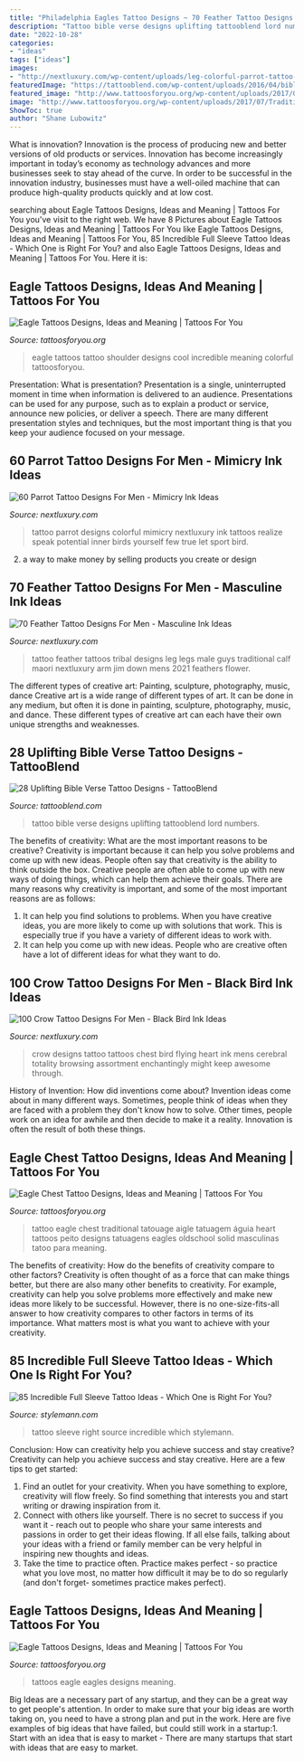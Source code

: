 ```yaml
---
title: "Philadelphia Eagles Tattoo Designs ~ 70 Feather Tattoo Designs For Men"
description: "Tattoo bible verse designs uplifting tattooblend lord numbers"
date: "2022-10-28"
categories:
- "ideas"
tags: ["ideas"]
images:
- "http://nextluxury.com/wp-content/uploads/leg-colorful-parrot-tattoo-design-on-man.jpg"
featuredImage: "https://tattooblend.com/wp-content/uploads/2016/04/bible-verse-tattoo-10.jpg"
featured_image: "http://www.tattoosforyou.org/wp-content/uploads/2017/07/Traditional-Eagle-Chest-Tattoo.jpg"
image: "http://www.tattoosforyou.org/wp-content/uploads/2017/07/Traditional-Eagle-Chest-Tattoo.jpg"
ShowToc: true
author: "Shane Lubowitz"
---
```



What is innovation?
Innovation is the process of producing new and better versions of old products or services. Innovation has become increasingly important in today’s economy as technology advances and more businesses seek to stay ahead of the curve. In order to be successful in the innovation industry, businesses must have a well-oiled machine that can produce high-quality products quickly and at low cost.

	

		
searching about Eagle Tattoos Designs, Ideas and Meaning | Tattoos For You you've visit to the right web. We have 8 Pictures about Eagle Tattoos Designs, Ideas and Meaning | Tattoos For You like Eagle Tattoos Designs, Ideas and Meaning | Tattoos For You, 85 Incredible Full Sleeve Tattoo Ideas - Which One is Right For You? and also Eagle Tattoos Designs, Ideas and Meaning | Tattoos For You. Here it is:
		
    
## Eagle Tattoos Designs, Ideas And Meaning | Tattoos For You

<img loading=lazy src="http://www.tattoosforyou.org/wp-content/uploads/2013/09/Eagle-Tattoos-756x1024.jpg" onerror="this.onerror=null;this.src='https://tse2.mm.bing.net/th?id=OIP.i5QRpKwhRZfvQiNcZ3qTOAHaKC&amp;pid=15.1';" alt="Eagle Tattoos Designs, Ideas and Meaning | Tattoos For You">

_Source: tattoosforyou.org_

>eagle tattoos tattoo shoulder designs cool incredible meaning colorful tattoosforyou. 

	

Presentation: What is presentation?
Presentation is a single, uninterrupted moment in time when information is delivered to an audience. Presentations can be used for any purpose, such as to explain a product or service, announce new policies, or deliver a speech. There are many different presentation styles and techniques, but the most important thing is that you keep your audience focused on your message.

    
## 60 Parrot Tattoo Designs For Men - Mimicry Ink Ideas

<img loading=lazy src="http://nextluxury.com/wp-content/uploads/leg-colorful-parrot-tattoo-design-on-man.jpg" onerror="this.onerror=null;this.src='https://tse4.mm.bing.net/th?id=OIP.L1U0cOXs8GGn_5JpPgAoTQAAAA&amp;pid=15.1';" alt="60 Parrot Tattoo Designs For Men - Mimicry Ink Ideas">

_Source: nextluxury.com_

>tattoo parrot designs colorful mimicry nextluxury ink tattoos realize speak potential inner birds yourself few true let sport bird. 

	

2. a way to make money by selling products you create or design

    
## 70 Feather Tattoo Designs For Men - Masculine Ink Ideas

<img loading=lazy src="http://nextluxury.com/wp-content/uploads/male-with-traditional-feather-design-tattoo-on-legs.jpg" onerror="this.onerror=null;this.src='https://tse1.mm.bing.net/th?id=OIP._eb1XM2P60s63M-SEhir8AHaHa&amp;pid=15.1';" alt="70 Feather Tattoo Designs For Men - Masculine Ink Ideas">

_Source: nextluxury.com_

>tattoo feather tattoos tribal designs leg legs male guys traditional calf maori nextluxury arm jim down mens 2021 feathers flower. 

	

The different types of creative art: Painting, sculpture, photography, music, dance
Creative art is a wide range of different types of art. It can be done in any medium, but often it is done in painting, sculpture, photography, music, and dance. These different types of creative art can each have their own unique strengths and weaknesses.

    
## 28 Uplifting Bible Verse Tattoo Designs - TattooBlend

<img loading=lazy src="https://tattooblend.com/wp-content/uploads/2016/04/bible-verse-tattoo-10.jpg" onerror="this.onerror=null;this.src='https://tse4.mm.bing.net/th?id=OIP.wFYQJqCRnBgAIeosFooNQAHaI2&amp;pid=15.1';" alt="28 Uplifting Bible Verse Tattoo Designs - TattooBlend">

_Source: tattooblend.com_

>tattoo bible verse designs uplifting tattooblend lord numbers. 

	

The benefits of creativity: What are the most important reasons to be creative?
Creativity is important because it can help you solve problems and come up with new ideas. People often say that creativity is the ability to think outside the box. Creative people are often able to come up with new ways of doing things, which can help them achieve their goals. There are many reasons why creativity is important, and some of the most important reasons are as follows: 
1) It can help you find solutions to problems. When you have creative ideas, you are more likely to come up with solutions that work. This is especially true if you have a variety of different ideas to work with. 
2) It can help you come up with new ideas. People who are creative often have a lot of different ideas for what they want to do.

    
## 100 Crow Tattoo Designs For Men - Black Bird Ink Ideas

<img loading=lazy src="http://nextluxury.com/wp-content/uploads/crow-flying-with-heart-upper-chest-tattoos-for-gentlemen.jpg" onerror="this.onerror=null;this.src='https://tse4.mm.bing.net/th?id=OIP.5I1AoVJ9l7oYmVDv3gr-8AHaKR&amp;pid=15.1';" alt="100 Crow Tattoo Designs For Men - Black Bird Ink Ideas">

_Source: nextluxury.com_

>crow designs tattoo tattoos chest bird flying heart ink mens cerebral totality browsing assortment enchantingly might keep awesome through. 

	

History of Invention: How did inventions come about?
Invention ideas come about in many different ways. Sometimes, people think of ideas when they are faced with a problem they don't know how to solve. Other times, people work on an idea for awhile and then decide to make it a reality. Innovation is often the result of both these things.

    
## Eagle Chest Tattoo Designs, Ideas And Meaning | Tattoos For You

<img loading=lazy src="http://www.tattoosforyou.org/wp-content/uploads/2017/07/Traditional-Eagle-Chest-Tattoo.jpg" onerror="this.onerror=null;this.src='https://tse2.mm.bing.net/th?id=OIP.VT_sWDOTLwoqAeH9x_nKZQHaHa&amp;pid=15.1';" alt="Eagle Chest Tattoo Designs, Ideas and Meaning | Tattoos For You">

_Source: tattoosforyou.org_

>tattoo eagle chest traditional tatouage aigle tatuagem águia heart tattoos peito designs tatuagens eagles oldschool solid masculinas tatoo para meaning. 

	

The benefits of creativity: How do the benefits of creativity compare to other factors?
Creativity is often thought of as a force that can make things better, but there are also many other benefits to creativity. For example, creativity can help you solve problems more effectively and make new ideas more likely to be successful. However, there is no one-size-fits-all answer to how creativity compares to other factors in terms of its importance. What matters most is what you want to achieve with your creativity.

    
## 85 Incredible Full Sleeve Tattoo Ideas - Which One Is Right For You?

<img loading=lazy src="https://stylemann.com/wp-content/uploads/2016/11/12-12-650x650.jpg" onerror="this.onerror=null;this.src='https://tse2.mm.bing.net/th?id=OIP.idKTUSrenbh-_2J8-o1NzgHaHa&amp;pid=15.1';" alt="85 Incredible Full Sleeve Tattoo Ideas - Which One is Right For You?">

_Source: stylemann.com_

>tattoo sleeve right source incredible which stylemann. 

	

Conclusion: How can creativity help you achieve success and stay creative?
Creativity can help you achieve success and stay creative. Here are a few tips to get started: 
1. Find an outlet for your creativity. When you have something to explore, creativity will flow freely. So find something that interests you and start writing or drawing inspiration from it. 
2. Connect with others like yourself. There is no secret to success if you want it - reach out to people who share your same interests and passions in order to get their ideas flowing. If all else fails, talking about your ideas with a friend or family member can be very helpful in inspiring new thoughts and ideas. 
3. Take the time to practice often. Practice makes perfect - so practice what you love most, no matter how difficult it may be to do so regularly (and don't forget- sometimes practice makes perfect).

    
## Eagle Tattoos Designs, Ideas And Meaning | Tattoos For You

<img loading=lazy src="http://www.tattoosforyou.org/wp-content/uploads/2013/09/Eagles-Tattoos.jpg" onerror="this.onerror=null;this.src='https://tse3.mm.bing.net/th?id=OIP.MBCcslmauZOH-ldYd93OqAHaKZ&amp;pid=15.1';" alt="Eagle Tattoos Designs, Ideas and Meaning | Tattoos For You">

_Source: tattoosforyou.org_

>tattoos eagle eagles designs meaning. 

	

Big Ideas are a necessary part of any startup, and they can be a great way to get people's attention. In order to make sure that your big ideas are worth taking on, you need to have a strong plan and put in the work. Here are five examples of big ideas that have failed, but could still work in a startup:1. Start with an idea that is easy to market - There are many startups that start with ideas that are easy to market.

